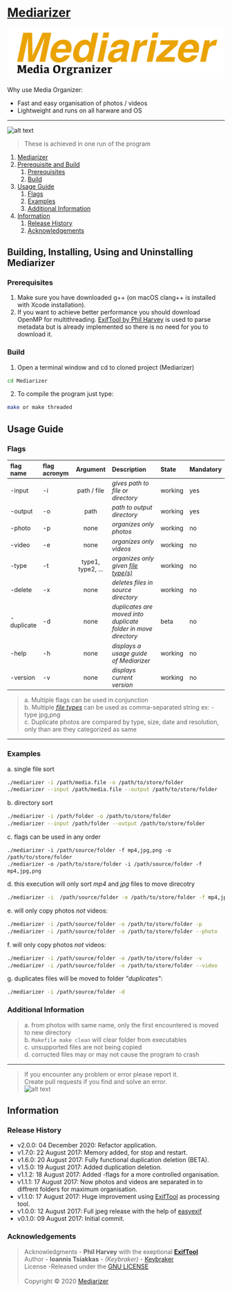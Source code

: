 <div id="1">
  
# [Mediarizer](https://github.com/keybraker/Media-Organizer)
![alt text](https://github.com/keybraker/Mediarizer/blob/updating-code-quality/img/new_mediarizer_logo.png)

Why use Media Organizer:
* Fast and easy organisation of photos / videos
* Lightweight and runs on all harware and OS

***

![alt text](https://raw.githubusercontent.com/keybraker/Media-Organizer/master/img/mediarizerDisplay.jpg)
<br>
>These is achieved in one run of the program

1. [Mediarizer](#1)
2. [Prerequisite and Build](#2)
    1. [Prerequisites](#2-1)
    2. [Build](#2-2)
3. [Usage Guide](#3)
    1. [Flags](#3-1)
    2. [Examples](#3-2)
    3. [Additional Information](#3-3)
4. [Information](#4)
    1. [Release History](#4-1)
    2. [Acknowledgements](#4-2)

<div id="2">
  
## Building, Installing, Using and Uninstalling Mediarizer

<div id="2-1">
  
### Prerequisites
1. Make sure you have downloaded g++ (on macOS clang++ is installed with Xcode installation).
2. If you want to achieve better performance you should download OpenMP for multithreading.
[ExifTool by Phil Harvey](http://owl.phy.queensu.ca/~phil/exiftool/) is used to parse metadata but is 
already implemented so there is no need for you to download it.

<div id="2-2">
  
### Build

1. Open a terminal window and cd to cloned project (Mediarizer)
```bash
cd Mediarizer
```

2. To compile the program just type:
```bash
make or make threaded
```

<div id="3">

## Usage Guide

<div id="3-1">

### Flags
| flag name		| flag acronym	| Argument 			| Description																| State		| Mandatory |
| :---			| :---			| :---: 			| :----																		| :---		| :--		|
| -input		| -i			| path / file		| _gives path to file or directory_											| working	| yes		|
| -output		| -o			| path				| _path to output directory_												| working	| yes		|
| -photo		| -p			| none 				| _organizes *only* photos_													| working	| no		|
| -video		| -e			| none				| _organizes *only* videos_													| working	| no		|
| -type			| -t			| type1, type2, ...	| _organizes *only* given [file type(s)](https://exiftool.org/#supported)_  | working	| no		|
| -delete		| -x			| none				| _deletes files in source directory_										| working	| no		|
| -duplicate	| -d			| none				| _duplicates are moved into duplicate folder in move directory_			| beta		| no		|
| -help			| -h			| none				| _displays a usage guide of Mediarizer_									| working	| no		|
| -version		| -v			| none				| _displays current version_												| working	| no		|

> a. Multiple flags can be used in conjunction<br>
> b. Multiple _[file types](https://exiftool.org/#supported)_ can be used as comma-separated string ex: -type jpg,png<br>
> c. Duplicate photos are compared by type, size, date and resolution, only than are they categorized as same<br>

***

<div id="3-2">

### Examples
a. single file sort
```bash
./mediarizer -i /path/media.file -o /path/to/store/folder
./mediarizer --input /path/media.file --output /path/to/store/folder
```

b. directory sort
```bash
./mediarizer -i /path/folder -o /path/to/store/folder
./mediarizer --input /path/folder --output /path/to/store/folder
```

c. flags can be used in any order
```
./mediarizer -i /path/source/folder -f mp4,jpg,png -o /path/to/store/folder
./mediarizer -o /path/to/store/folder -i /path/source/folder -f mp4,jpg,png
```

d. this execution will only sort _mp4_ and _jpg_ files to move direcotry
```bash
./mediarizer -i  /path/source/folder -o /path/to/store/folder -f mp4,jpg
```

e. will only copy photos _not_ videos:
```bash
./mediarizer -i /path/source/folder -o /path/to/store/folder -p
./mediarizer -i /path/source/folder -o /path/to/store/folder --photo
```

f. will only copy photos _not_ videos:
```bash
./mediarizer -i /path/source/folder -o /path/to/store/folder -v
./mediarizer -i /path/source/folder -o /path/to/store/folder --video
```

g. duplicates files will be moved to folder _"duplicates"_:
```bash
./mediarizer -i /path/source/folder -d
```

<div id="3-3">

### Additional Information
> a. from photos with same name, only the first encountered is moved to new directory<br>
> b. ```Makefile make clean``` will clear folder from executables<br>
> c. unsupported files are not being copied<br>
> d. corructed files may or may not cause the program to crash<br>

***

>If you encounter any problem or error please report it.<br>
>Create pull requests if you find and solve an error.<br>
![alt text](https://raw.githubusercontent.com/keybraker/Media-Organizer/master/img/tired.gif)

<div id="4">

## Information

<div id="4-1">

### Release History

* v2.0.0: 04 December	2020: Refactor application.
* v1.7.0: 22 August		2017: Memory added, for stop and restart.
* v1.6.0: 20 August		2017: Fully functional duplication deletion (BETA).
* v1.5.0: 19 August		2017: Added duplication deletion.
* v1.1.2: 18 August		2017: Added -flags for a more controlled organisation.
* v1.1.1: 17 August		2017: Now photos and videos are separated in to diffrent folders for maximum organisation.
* v1.1.0: 17 August		2017: Huge improvement using [ExifTool](http://owl.phy.queensu.ca/~phil/exiftool/) as processing tool.
* v1.0.0: 12 August		2017: Full jpeg release with the help of [easyexif](https://github.com/mayanklahiri/easyexif)
* v0.1.0: 09 August		2017: Initial commit.

<div id="4-2">

### Acknowledgements

>Acknowledgments - **Phil Harvey** with the exeptional [**ExifTool**](http://owl.phy.queensu.ca/~phil/exiftool/)<br>
>Author - **Ioannis Tsiakkas** - *(Keybraker)* - [Keybraker](https://github.com/keybraker)<br>
>License -Released under the [GNU LICENSE](http://www.gnu.org/philosophy/free-sw.html)<br><br>
>Copyright © 2020 [Mediarizer](https://github.com/keybraker/Media-Organizer) 
